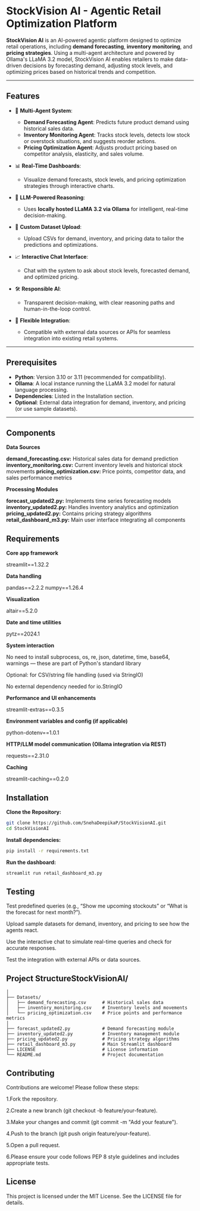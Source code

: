 # StockVision AI - Agentic Retail Optimization Platform

**StockVision AI** is an AI-powered agentic platform designed to optimize retail operations, including **demand forecasting**, **inventory monitoring**, and **pricing strategies**. Using a multi-agent architecture and powered by Ollama's LLaMA 3.2 model, StockVision AI enables retailers to make data-driven decisions by forecasting demand, adjusting stock levels, and optimizing prices based on historical trends and competition.

---

## Features

- 🧠 **Multi-Agent System**:
  - **Demand Forecasting Agent**: Predicts future product demand using historical sales data.
  - **Inventory Monitoring Agent**: Tracks stock levels, detects low stock or overstock situations, and suggests reorder actions.
  - **Pricing Optimization Agent**: Adjusts product pricing based on competitor analysis, elasticity, and sales volume.

- 📊 **Real-Time Dashboards**:
  - Visualize demand forecasts, stock levels, and pricing optimization strategies through interactive charts.

- 🧠 **LLM-Powered Reasoning**:
  - Uses **locally hosted LLaMA 3.2 via Ollama** for intelligent, real-time decision-making.

- 🔄 **Custom Dataset Upload**:
  - Upload CSVs for demand, inventory, and pricing data to tailor the predictions and optimizations.

- 📈 **Interactive Chat Interface**:
  - Chat with the system to ask about stock levels, forecasted demand, and optimized pricing.

- 🛠 **Responsible AI**:
  - Transparent decision-making, with clear reasoning paths and human-in-the-loop control.

- 🧠 **Flexible Integration**:
  - Compatible with external data sources or APIs for seamless integration into existing retail systems.

---

## Prerequisites

- **Python**: Version 3.10 or 3.11 (recommended for compatibility).
- **Ollama**: A local instance running the LLaMA 3.2 model for natural language processing.
- **Dependencies**: Listed in the Installation section.
- **Optional**: External data integration for demand, inventory, and pricing (or use sample datasets).

---
## Components
**Data Sources**

**demand_forecasting.csv:** Historical sales data for demand prediction
**inventory_monitoring.csv:** Current inventory levels and historical stock movements
**pricing_optimization.csv:** Price points, competitor data, and sales performance metrics

**Processing Modules**

**forecast_updated2.py:** Implements time series forecasting models
**inventory_updated2.py:** Handles inventory analytics and optimization
**pricing_updated2.py:** Contains pricing strategy algorithms
**retail_dashboard_m3.py:** Main user interface integrating all components

## Requirements
**Core app framework**

streamlit==1.32.2

**Data handling**

pandas==2.2.2
numpy==1.26.4

**Visualization**

altair==5.2.0

**Date and time utilities**

pytz==2024.1  

**System interaction**

No need to install subprocess, os, re, json, datetime, time, base64, warnings — these are part of Python's standard library

Optional: for CSV/string file handling (used via StringIO)

No external dependency needed for io.StringIO

**Performance and UI enhancements**

streamlit-extras==0.3.5 

**Environment variables and config (if applicable)**

python-dotenv==1.0.1

**HTTP/LLM model communication (Ollama integration via REST)**

requests==2.31.0  

**Caching**

streamlit-caching==0.2.0 

## Installation

**Clone the Repository:**
```bash
git clone https://github.com/SnehaDeepikaP/StockVisionAI.git
cd StockVisionAI
```
**Install dependencies:**
```bash
pip install -r requirements.txt
```
**Run the dashboard:**
```bash
streamlit run retail_dashboard_m3.py
```

## Testing
Test predefined queries (e.g., “Show me upcoming stockouts” or “What is the forecast for next month?”).

Upload sample datasets for demand, inventory, and pricing to see how the agents react.

Use the interactive chat to simulate real-time queries and check for accurate responses.

Test the integration with external APIs or data sources.

## Project StructureStockVisionAI/
```
│
├── Datasets/
│   ├── demand_forecasting.csv      # Historical sales data
│   ├── inventory_monitoring.csv    # Inventory levels and movements
│   └── pricing_optimization.csv    # Price points and performance metrics
│
├── forecast_updated2.py            # Demand forecasting module
├── inventory_updated2.py           # Inventory management module
├── pricing_updated2.py             # Pricing strategy algorithms
├── retail_dashboard_m3.py          # Main Streamlit dashboard
├── LICENSE                         # License information
└── README.md                       # Project documentation
```
## Contributing
Contributions are welcome! Please follow these steps:

1.Fork the repository.

2.Create a new branch (git checkout -b feature/your-feature).

3.Make your changes and commit (git commit -m "Add your feature").

4.Push to the branch (git push origin feature/your-feature).

5.Open a pull request.

6.Please ensure your code follows PEP 8 style guidelines and includes appropriate tests.

## License
This project is licensed under the MIT License. See the LICENSE file for details.
